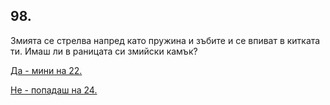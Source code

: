 ## 98.

Змията се стрелва напред като пружина и зъбите и се впиват в
китката ти. Имаш ли в раницата си змийски камък?

[Да - мини на 22.](./22)

[Не - попадаш на 24.](./24)
